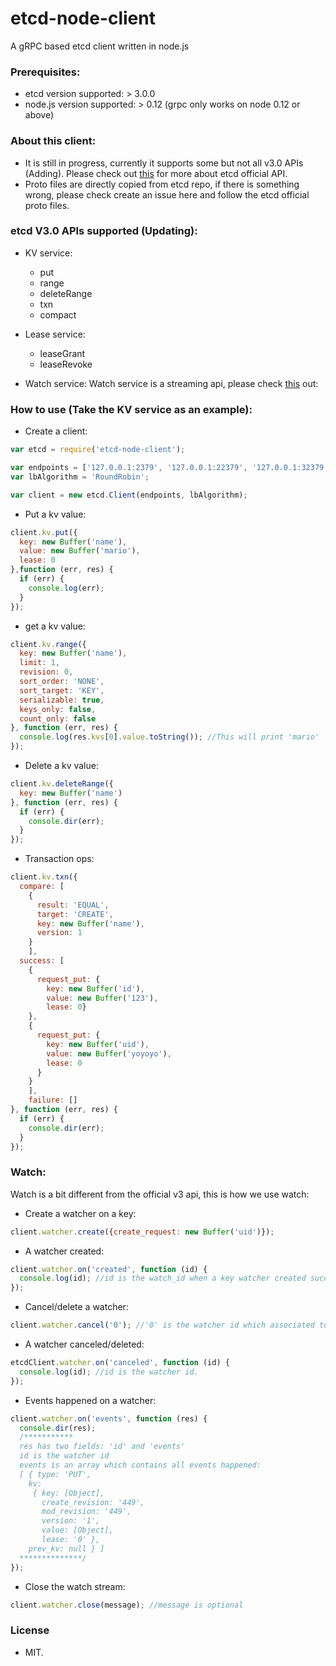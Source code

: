 # etcd-node-client
A gRPC based etcd client written in node.js

### Prerequisites:
* etcd version supported: > 3.0.0
* node.js version supported: > 0.12 (grpc only works on node 0.12 or above)

### About this client:
* It is still in progress, currently it supports some but not all v3.0 APIs (Adding). Please check out [this](https://github.com/coreos/etcd/blob/master/Documentation/dev-guide/api_reference_v3.md) for more about etcd official API. 
* Proto files are directly copied from etcd repo, if there is something wrong, please check create an issue here and follow the etcd official proto files.

### etcd V3.0 APIs supported (Updating):
* KV service:
  - put
  - range
  - deleteRange
  - txn
  - compact

* Lease service:
  - leaseGrant
  - leaseRevoke
* Watch service:
  Watch service is a streaming api, please check [this](https://github.com/ychen11/etcd-node-client/blob/master/README.md#watch) out:

### How to use (Take the KV service as an example):
* Create a client:
```javascript
var etcd = require('etcd-node-client');

var endpoints = ['127.0.0.1:2379', '127.0.0.1:22379', '127.0.0.1:32379'];
var lbAlgorithm = 'RoundRobin';

var client = new etcd.Client(endpoints, lbAlgorithm);
```

* Put a kv value:
```javascript
client.kv.put({
  key: new Buffer('name'),
  value: new Buffer('mario'),
  lease: 0
},function (err, res) {
  if (err) {
    console.log(err);
  }
});
```

* get a kv value:
```javascript
client.kv.range({
  key: new Buffer('name'),
  limit: 1,
  revision: 0,
  sort_order: 'NONE',
  sort_target: 'KEY',
  serializable: true,
  keys_only: false,
  count_only: false
}, function (err, res) {
  console.log(res.kvs[0].value.toString()); //This will print 'mario'
});
```

* Delete a kv value:
```javascript
client.kv.deleteRange({
  key: new Buffer('name')
}, function (err, res) {
  if (err) {
    console.dir(err);
  }
});
```

* Transaction ops:
```javascript
client.kv.txn({
  compare: [
    {
      result: 'EQUAL',
      target: 'CREATE',
      key: new Buffer('name'),
      version: 1
    }
    ],
  success: [
    {
      request_put: {
        key: new Buffer('id'),
        value: new Buffer('123'),
        lease: 0}
    },
    {
      request_put: {
        key: new Buffer('uid'),
        value: new Buffer('yoyoyo'),
        lease: 0
      }
    }
    ],
    failure: []
}, function (err, res) {
  if (err) {
    console.dir(err);
  }
});
```

### Watch:
Watch is a bit different from the official v3 api, this is how we use watch:

* Create a watcher on a key:
```javascript
client.watcher.create({create_request: new Buffer('uid')});
```
* A watcher created:
```javascript
client.watcher.on('created', function (id) {
  console.log(id); //id is the watch_id when a key watcher created successfully.
});
```

* Cancel/delete a watcher:
```javascript
client.watcher.cancel('0'); //'0' is the watcher id which associated to the watched key.
```
* A watcher canceled/deleted:
```javascript
etcdClient.watcher.on('canceled', function (id) {
  console.log(id); //id is the watcher id.
});
```

* Events happened on a watcher:
```javascript
client.watcher.on('events', function (res) {
  console.dir(res);
  /***********
  res has two fields: 'id' and 'events'
  id is the watcher id
  events is an array which contains all events happened:
  [ { type: 'PUT',
    kv:
     { key: [Object],
       create_revision: '449',
       mod_revision: '449',
       version: '1',
       value: [Object],
       lease: '0' },
    prev_kv: null } ]
  **************/
});
```

* Close the watch stream:
```javascript
client.watcher.close(message); //message is optional
```
### License
* MIT.
